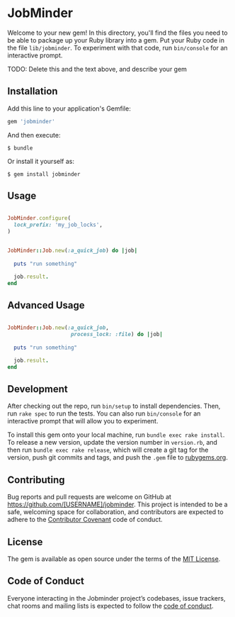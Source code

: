 # JobMinder

Welcome to your new gem! In this directory, you'll find the files you need to be able to package up your Ruby library into a gem. Put your Ruby code in the file `lib/jobminder`. To experiment with that code, run `bin/console` for an interactive prompt.

TODO: Delete this and the text above, and describe your gem

## Installation

Add this line to your application's Gemfile:

```ruby
gem 'jobminder'
```

And then execute:

    $ bundle

Or install it yourself as:

    $ gem install jobminder

## Usage

```ruby

JobMinder.configure(
  lock_prefix: 'my_job_locks',
)


JobMinder::Job.new(:a_quick_job) do |job|
  
  puts "run something"

  job.result.
end

```


## Advanced Usage

```ruby

JobMinder::Job.new(:a_quick_job,
                    process_lock: :file) do |job|
  
  puts "run something"

  job.result.
end

```

## Development

After checking out the repo, run `bin/setup` to install dependencies. Then, run `rake spec` to run the tests. You can also run `bin/console` for an interactive prompt that will allow you to experiment.

To install this gem onto your local machine, run `bundle exec rake install`. To release a new version, update the version number in `version.rb`, and then run `bundle exec rake release`, which will create a git tag for the version, push git commits and tags, and push the `.gem` file to [rubygems.org](https://rubygems.org).

## Contributing

Bug reports and pull requests are welcome on GitHub at https://github.com/[USERNAME]/jobminder. This project is intended to be a safe, welcoming space for collaboration, and contributors are expected to adhere to the [Contributor Covenant](http://contributor-covenant.org) code of conduct.

## License

The gem is available as open source under the terms of the [MIT License](https://opensource.org/licenses/MIT).

## Code of Conduct

Everyone interacting in the Jobminder project’s codebases, issue trackers, chat rooms and mailing lists is expected to follow the [code of conduct](https://github.com/[USERNAME]/jobminder/blob/master/CODE_OF_CONDUCT.md).
